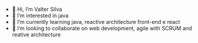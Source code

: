 - 👋 Hi, I’m Valter Silva
- 👀 I’m interested in java
- 🌱 I’m currently learning java, reactive architecture front-end e react
- 💞️ I’m looking to collaborate on web development, agile with SCRUM and reative architecture

